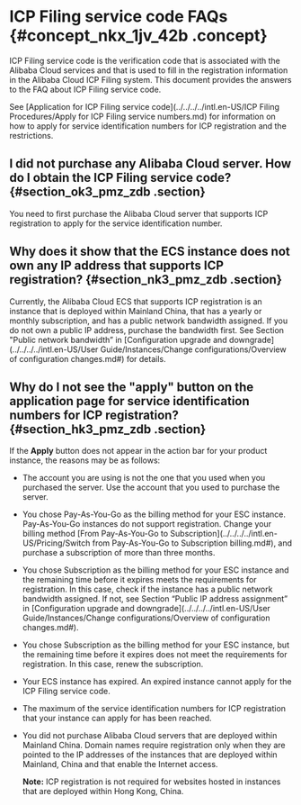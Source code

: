 # ICP Filing service code FAQs {#concept_nkx_1jv_42b .concept}

ICP Filing service code is the verification code that is associated with the Alibaba Cloud services and that is used to fill in the registration information in the Alibaba Cloud ICP Filing system. This document provides the answers to the FAQ about ICP Filing service code.

See [Application for ICP Filing service code](../../../../intl.en-US/ICP Filing Procedures/Apply for ICP Filing service numbers.md) for information on how to apply for service identification numbers for ICP registration and the restrictions.

## I did not purchase any Alibaba Cloud server. How do I obtain the ICP Filing service code? {#section_ok3_pmz_zdb .section}

You need to first purchase the Alibaba Cloud server that supports ICP registration to apply for the service identification number.

## Why does it show that the ECS instance does not own any IP address that supports ICP registration? {#section_nk3_pmz_zdb .section}

Currently, the Alibaba Cloud ECS that supports ICP registration is an instance that is deployed within Mainland China, that has a yearly or monthly subscription, and has a public network bandwidth assigned. If you do not own a public IP address, purchase the bandwidth first. See Section "Public network bandwidth” in [Configuration upgrade and downgrade](../../../../intl.en-US/User Guide/Instances/Change configurations/Overview of configuration changes.md#) for details.

## Why do I not see the "apply" button on the application page for service identification numbers for ICP registration? {#section_hk3_pmz_zdb .section}

If the **Apply** button does not appear in the action bar for your product instance, the reasons may be as follows:

-   The account you are using is not the one that you used when you purchased the server. Use the account that you used to purchase the server.
-   You chose Pay-As-You-Go as the billing method for your ESC instance. Pay-As-You-Go instances do not support registration. Change your billing method [From Pay-As-You-Go to Subscription](../../../../intl.en-US/Pricing/Switch from Pay-As-You-Go to Subscription billing.md#), and purchase a subscription of more than three months.
-   You chose Subscription as the billing method for your ESC instance and the remaining time before it expires meets the requirements for registration. In this case, check if the instance has a public network bandwidth assigned. If not, see Section “Public IP address assignment” in [Configuration upgrade and downgrade](../../../../intl.en-US/User Guide/Instances/Change configurations/Overview of configuration changes.md#).
-   You chose Subscription as the billing method for your ESC instance, but the remaining time before it expires does not meet the requirements for registration. In this case, renew the subscription.
-   Your ECS instance has expired. An expired instance cannot apply for the ICP Filing service code.
-   The maximum of the service identification numbers for ICP registration that your instance can apply for has been reached.
-   You did not purchase Alibaba Cloud servers that are deployed within Mainland China. Domain names require registration only when they are pointed to the IP addresses of the instances that are deployed within Mainland, China and that enable the Internet access.

    **Note:** ICP registration is not required for websites hosted in instances that are deployed within Hong Kong, China.


